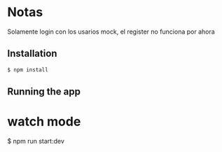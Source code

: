 # Notas

Solamente login con los usarios mock, el register no funciona por ahora

## Installation

```bash
$ npm install
```

## Running the app

# watch mode

$ npm run start:dev
